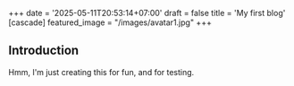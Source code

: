 +++
date = '2025-05-11T20:53:14+07:00'
draft = false
title = 'My first blog'
[cascade]
    featured_image = "/images/avatar1.jpg" 
+++

## Introduction

Hmm, I'm just creating this for fun, and for testing.

